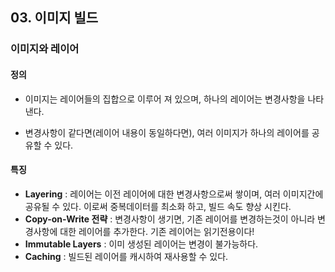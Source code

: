 ## 03. 이미지 빌드
### 이미지와 레이어
#### 정의
- 이미지는 레이어들의 집합으로 이루어 져 있으며, 하나의 레이어는 변경사항을 나타낸다.

- 변경사항이 같다면(레이어 내용이 동일하다면), 여러 이미지가 하나의 레이어를 공유할 수 있다.

#### 특징
- **Layering** : 레이어는 이전 레이어에 대한 변경사항으로써 쌓이며, 여러 이미지간에 공유될 수 있다. 이로써 중복데이터를 최소화 하고, 빌드 속도 향상 시킨다.
- **Copy-on-Write 전략** : 변경사항이 생기면, 기존 레이어를 변경하는것이 아니라 변경사항에 대한 레이어를 추가한다. 기존 레이어는 읽기전용이다!
- **Immutable Layers** : 이미 생성된 레이어는 변경이 불가능하다.
- **Caching** : 빌드된 레이어를 캐시하여 재사용할 수 있다.